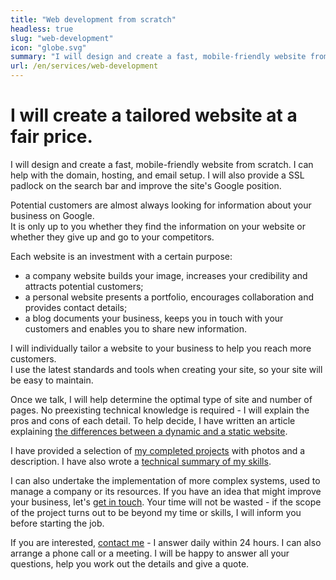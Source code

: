 ```yaml
---
title: "Web development from scratch"
headless: true
slug: "web-development"
icon: "globe.svg"
summary: "I will design and create a fast, mobile-friendly website from scratch. I can help with the domain, hosting, and email setup. I will also provide a SSL padlock on the bar and improve the site's Google position."
url: /en/services/web-development
---
```


# I will create a tailored website at a fair price.

I will design and create a fast, mobile-friendly website from scratch. I can help with the domain, hosting, and email setup. I will also provide a SSL padlock on the search bar and improve the site's Google position.

Potential customers are almost always looking for information about your business on Google.     
It is only up to you whether they find the information on your website or whether they give up and go to your competitors. 

Each website is an investment with a certain purpose:
- a company website builds your image, increases your credibility and attracts potential customers;
- a personal website presents a portfolio, encourages collaboration and provides contact details;
- a blog documents your business, keeps you in touch with your customers and enables you to share new information.

I will individually tailor a website to your business to help you reach more customers.    
I use the latest standards and tools when creating your site, so your site will be easy to maintain.    

Once we talk, I will help determine the optimal type of site and number of pages. No preexisting technical knowledge is required - I will explain the pros and cons of each detail. To help decide, I have written an article explaining [the differences between a dynamic and a static website](/en/blog/dynamic-vs-static-website/).

I have provided a selection of [my completed projects](/en/projects/) with photos and a description. I have also wrote a [technical summary of my skills](/en/about-me/).

I can also undertake the implementation of more complex systems, used to manage a company or its resources. If you have an idea that might improve your business, let's [get in touch](/en/contact/). Your time will not be wasted - if the scope of the project turns out to be beyond my time or skills, I will inform you before starting the job.

If you are interested, [contact me](/en/contact/) - I answer daily within 24 hours. I can also arrange a phone call or a meeting. I will be happy to answer all your questions, help you work out the details and give a quote.
